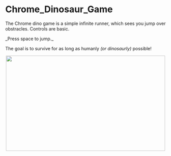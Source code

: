 # Chrome_Dinosaur_Game
The Chrome dino game is a simple infinite runner, which sees you jump over obstracles. Controls are basic. 

<p>
  _Press space to jump._ </p>

The goal is to survive for as long as humanly *(or dinosaurly)* possible!

<p align="center">
<img src="https://miro.medium.com/max/1080/1*zfHgiP6zVBVvQT5YxISiJw.gif" height="300px" width="500px">
</p>

